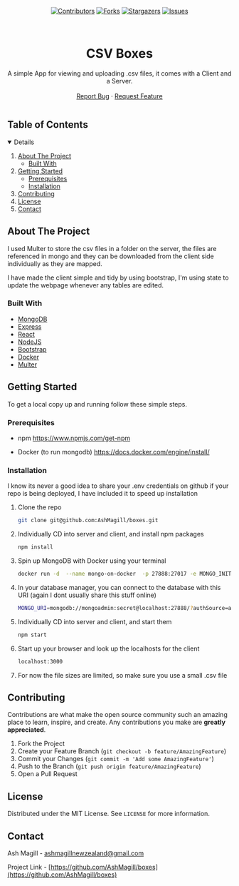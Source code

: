 <span align="center">

[![Contributors][contributors-shield]][contributors-url]
[![Forks][forks-shield]][forks-url]
[![Stargazers][stars-shield]][stars-url]
[![Issues][issues-shield]][issues-url]


</span>

<br />
<p align="center">

  <h1 align="center">CSV Boxes</h1>

  <p align="center">
    A simple App for viewing and uploading .csv files, it comes with a Client and a Server. 
    <br />
    <!--<a href="https://raw.githubusercontent.com/AshMagill/Readme/main/images/Pern%20C4%20Diagram.png?token=AQZ3OBXAICRLYNCWHRXRGITAYA4OM"><strong>C4 Diagram »</strong></a>-->
    <!--<br />-->
    <br />
    <!--<a href="https://github.com/AshMagill/pern-art-gallery">View Demo</a>-->
    <!--·-->
    <a href="https://github.com/AshMagill/boxes/issues">Report Bug</a>
    ·
    <a href="https://github.com/AshMagill/boxes/issues">Request Feature</a>
  </p>
</p>



<!-- TABLE OF CONTENTS -->
  <summary><h2 style="display: inline-block">Table of Contents</h2></summary>
<details open="open">
  <ol>
    <li>
      <a href="#about-the-project">About The Project</a>
      <ul>
        <li><a href="#built-with">Built With</a></li>
      </ul>
    </li>
    <li>
      <a href="#getting-started">Getting Started</a>
      <ul>
        <li><a href="#prerequisites">Prerequisites</a></li>
        <li><a href="#installation">Installation</a></li>
      </ul>
    </li>
    <li><a href="#contributing">Contributing</a></li>
    <li><a href="#license">License</a></li>
    <li><a href="#contact">Contact</a></li>
  </ol>
</details>



<!-- ABOUT THE PROJECT -->
## About The Project

I used Multer to store the csv files in a folder on the server, the files are referenced in mongo and they can be downloaded from the client side individually as they are mapped.

I have made the client simple and tidy by using bootstrap, I'm using state to update the webpage whenever any tables are edited. 


### Built With
* [MongoDB](https://www.mongodb.org/)
* [Express](https://expressjs.com/)
* [React](https://reactjs.org/)
* [NodeJS](https://nodejs.org/en/)
* [Bootstrap](https://getbootstrap.com/)
* [Docker](https://hub.docker.com/_/postgres)
* [Multer](https://www.npmjs.com/package/multer)


<!-- GETTING STARTED -->
## Getting Started

To get a local copy up and running follow these simple steps.

### Prerequisites

* npm 
  https://www.npmjs.com/get-npm

* Docker (to run mongodb)
  https://docs.docker.com/engine/install/

### Installation

I know its never a good idea to share your .env credentials on github if your repo is being deployed, I have included it to speed up installation

1. Clone the repo
   ```sh
   git clone git@github.com:AshMagill/boxes.git
   ```
2. Individually CD into server and client, and install npm packages 
   ```sh
   npm install
   ```
3. Spin up MongoDB with Docker using your terminal
   ```sh
   docker run -d  --name mongo-on-docker  -p 27888:27017 -e MONGO_INITDB_ROOT_USERNAME=mongoadmin -e MONGO_INITDB_ROOT_PASSWORD=secret mongo

   ```
3. In your database manager, you can connect to the database with this URI (again I dont usually share this stuff online)
   ```sh
   MONGO_URI=mongodb://mongoadmin:secret@localhost:27888/?authSource=admin
   ```
4. Individually CD into server and client, and start them
   ```sh
   npm start
   ```
5. Start up your browser and look up the localhosts for the client
   ```sh
   localhost:3000
   ```
6. For now the file sizes are limited, so make sure you use a small .csv file

<!-- CONTRIBUTING -->
## Contributing

Contributions are what make the open source community such an amazing place to learn, inspire, and create. Any contributions you make are **greatly appreciated**.

1. Fork the Project
2. Create your Feature Branch (`git checkout -b feature/AmazingFeature`)
3. Commit your Changes (`git commit -m 'Add some AmazingFeature'`)
4. Push to the Branch (`git push origin feature/AmazingFeature`)
5. Open a Pull Request

<!-- LICENSE -->
## License

Distributed under the MIT License. See `LICENSE` for more information.

<!-- CONTACT -->
## Contact

Ash Magill - ashmagillnewzealand@gmail.com

Project Link - [https://github.com/AshMagill/boxes](https://github.com/AshMagill/boxes)

<!-- MARKDOWN LINKS & IMAGES -->
<!-- https://www.markdownguide.org/basic-syntax/#reference-style-links -->
[contributors-shield]: https://img.shields.io/github/contributors/AshMagill/boxes.svg?style=for-the-badge
[contributors-url]: https://github.com/AshMagill/pern-art-gallery/graphs/contributors
[forks-shield]: https://img.shields.io/github/forks/AshMagill/boxes.svg?style=for-the-badge
[forks-url]: https://github.com/AshMagill/pern-art-gallery/network/members
[stars-shield]: https://img.shields.io/github/stars/AshMagill/boxes.svg?style=for-the-badge
[stars-url]: https://github.com/AshMagill/pern-art-gallery/stargazers
[issues-shield]: https://img.shields.io/github/issues/AshMagill/boxes.svg?style=for-the-badge
[issues-url]: https://github.com/AshMagill/pern-art-gallery/issues
